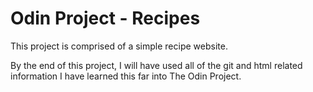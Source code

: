 # Odin Project - Recipes

This project is comprised of a simple recipe website.

By the end of this project, I will have used all of the
git and html related information I have learned this far
into The Odin Project.